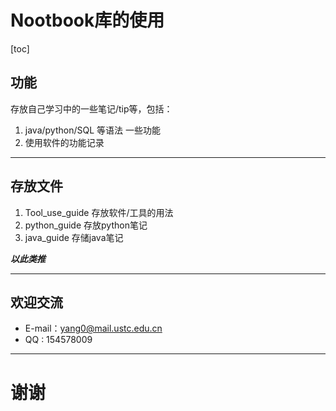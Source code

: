 # Nootbook库的使用

[toc]

## 功能

存放自己学习中的一些笔记/tip等，包括：

1. java/python/SQL 等语法 一些功能
2. 使用软件的功能记录

***

## 存放文件

1. Tool_use_guide 存放软件/工具的用法
2. python_guide 存放python笔记
3. java_guide 存储java笔记

***以此类推***

***

## 欢迎交流

- E-mail：yang0@mail.ustc.edu.cn
- QQ : 154578009

***

# 谢谢



